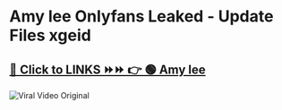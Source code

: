 
 # Amy lee Onlyfans Leaked - Update Files xgeid

## <h2><a href="https://clipsfans.com/Amy_lee&ref=git">🔗 Click to LINKS ⏩⏩ 👉 🟢 Amy lee </a></h2>

<a href="https://clipsfans.com/Amy_lee&ref=git" rel="nofollow" data-target="animated-image.originalLink"><img src="https://i.ibb.co.com/xMMVF88/686577567.gif" alt="Viral Video Original" style="max-width: 100%; display: inline-block;" data-target="animated-image.originalImage"></a>

